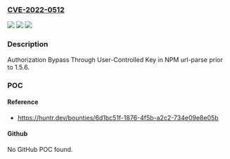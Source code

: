 ### [CVE-2022-0512](https://cve.mitre.org/cgi-bin/cvename.cgi?name=CVE-2022-0512)
![](https://img.shields.io/static/v1?label=Product&message=unshiftio%2Furl-parse&color=blue)
![](https://img.shields.io/static/v1?label=Version&message=%3C%201.5.6%20&color=brighgreen)
![](https://img.shields.io/static/v1?label=Vulnerability&message=CWE-639%20Authorization%20Bypass%20Through%20User-Controlled%20Key&color=brighgreen)

### Description

Authorization Bypass Through User-Controlled Key in NPM url-parse prior to 1.5.6.

### POC

#### Reference
- https://huntr.dev/bounties/6d1bc51f-1876-4f5b-a2c2-734e09e8e05b

#### Github
No GitHub POC found.

